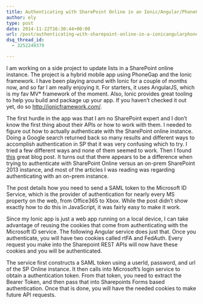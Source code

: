 ```yaml
---
title: Authenticating with SharePoint Online in an Ionic/Angular/PhoneGap app
author: ely
type: post
date: 2014-11-22T16:30:44+00:00
url: /post/authenticating-with-sharepoint-online-in-a-ionicangularphonegap-app/
dsq_thread_id:
  - 3252249379

---
```

I am working on a side project to update lists in a SharePoint online instance. The project is a hybrid mobile app using PhoneGap and the Ionic framework. I have been playing around with Ionic for a couple of months now, and so far I am really enjoying it. For starters, it uses AngularJS, which is my fav MV* framework of the moment. Also, Ionic provides great tooling to help you build and package up your app. If you haven&#8217;t checked it out yet, do so <a href="http://ionicframework.com/" title="ionicframework.com/" target="_blank">http://ionicframework.com/</a>.

The first hurdle in the app was that I am no SharePoint expert and I don&#8217;t know the first thing about their APIs or how to work with them. I needed to figure out how to actually authenticate with the SharePoint online instance. Doing a Google search returned back so many results and different ways to accomplish authentication in SP that it was very confusing which to try. I tried a few different ways and none of them seemed to work. Then I found <a href="http://allthatjs.com/2012/03/28/remote-authentication-in-sharepoint-online/" target="_blank">this</a> great blog post. It turns out that there appears to be a difference when trying to authenticate with SharePoint Online versus an on-prem SharePoint 2013 instance, and most of the articles I was reading was regarding authenticating with an on-prem instance. 

The post details how you need to send a SAML token to the Microsoft ID Service, which is the provider of authentication for nearly every MS property on the web, from Office365 to Xbox. While the post didn&#8217;t show exactly how to do this in JavaScript, it was fairly easy to make it work.

Since my Ionic app is just a web app running on a local device, I can take advantage of reusing the cookies that come from authenticating with the Microsoft ID service. The following Angular service does just that. Once you authenticate, you will have two cookies called rtFA and FedAuth. Every request you make into the Sharepoint REST APIs will now have these cookies and you will be authenticated.



The service first constructs a SAML token using a userId, password, and url of the SP Online instance. It then calls into Microsoft&#8217;s login service to obtain a authentication token. From that token, you need to extract the Bearer Token, and then pass that into Sharepoints Forms based authentication. Once that is done, you will have the needed cookies to make future API requests.